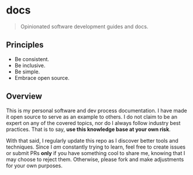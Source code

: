 # docs

> Opinionated software development guides and docs.

## Principles

- Be consistent.
- Be inclusive.
- Be simple.
- Embrace open source.

## Overview

This is my personal software and dev process documentation. I have made it open
source to serve as an example to others. I do not claim to be an expert
on any of the covered topics, nor do I always follow industry best practices.
That is to say, **use this knowledge base at your own risk**.

With that said, I regularly update this repo as I discover better tools and
techniques. Since I *am* constantly trying to learn, feel free to create
issues or submit PRs **only** if you have something cool to share me, knowing
that I may choose to reject them. Otherwise, please fork and make adjustments
for your own purposes.
